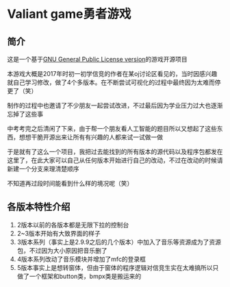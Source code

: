 # Valiant game勇者游戏
## 简介
这是一个基于[GNU General Public License version](https://opensource.org/licenses/gpl-3.0.html)的游戏开源项目

本游戏大概是2017年时初一初学信竞的作者在某oj讨论区看见的，当时因感兴趣就自己学习修改，做了4个多版本。在不断尝试可视化的过程中最终因为太难而停更了（笑）

制作的过程中也邀请了不少朋友一起尝试改进，不过最后因为学业压力过大也逐渐忘掉了这些事

中考考完之后清闲了下来，由于帮一个朋友看人工智能的题目所以又想起了这些东西，想想干脆开源出来让所有有兴趣的人都来试一试做一做

于是就有了这么一个项目，我把过去能找到的所有版本的源代码以及程序包都发在这里了，在此大家可以自己从任何版本开始进行自己的改动，不过在改动的时候请新建一个分支来理清楚顺序

不知道再过段时间能看到什么样的境况呢（笑）
## 各版本特性介绍
1. 2版本以前的各版本都是无限下拉的控制台
1. 2~3版本开始有大致界面的样子
1. 3版本系列（事实上是2.9.9之后的几个版本）中加入了音乐等资源成为了资源包，不过因为大小原因把音乐删了
1. 4版本系列改动了音乐模块并增加了mfc的登录框
1. 5版本事实上是想转窗体，但由于窗体的程序逻辑对信竞生实在太难搞所以只做了一个框架和button类，bmpx类是搬运来的
